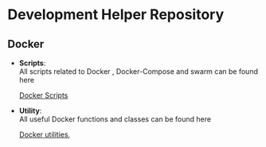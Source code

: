 # Development Helper Repository

## Docker
-	**Scripts**:  
  All scripts related to Docker , Docker-Compose and swarm can be found here
  
    [Docker Scripts ](https://github.com/akbar-ahmadi/DevelopHelper/blob/main/docker/scripts)

-	**Utility**:  
  All useful Docker functions and classes can be found here
  
    [Docker utilities](https://github.com/akbar-ahmadi/DevelopHelper/blob/main/docker/utility),

